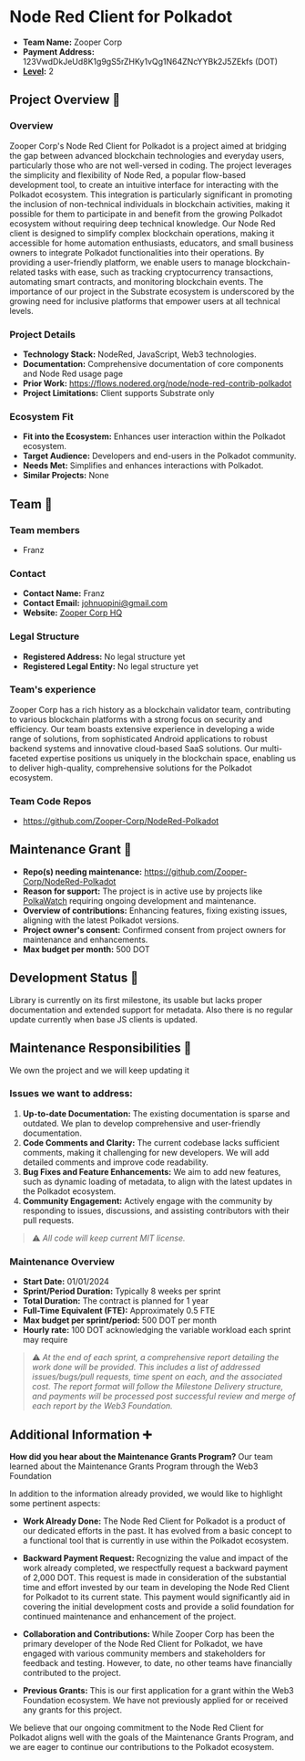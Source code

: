 # Node Red Client for Polkadot

- **Team Name:** Zooper Corp
- **Payment Address:** 123VwdDkJeUd8K1g9gS5rZHKy1vQg1N64ZNcYYBk2J5ZEkfs (DOT)
- **[Level](https://github.com/w3f/Grants-Program/tree/master#level_slider-levels):** 2

## Project Overview :page_facing_up:

### Overview

Zooper Corp's Node Red Client for Polkadot is a project aimed at bridging the gap between advanced blockchain technologies and everyday users, particularly those who are not well-versed in coding. The project leverages the simplicity and flexibility of Node Red, a popular flow-based development tool, to create an intuitive interface for interacting with the Polkadot ecosystem. This integration is particularly significant in promoting the inclusion of non-technical individuals in blockchain activities, making it possible for them to participate in and benefit from the growing Polkadot ecosystem without requiring deep technical knowledge. Our Node Red client is designed to simplify complex blockchain operations, making it accessible for home automation enthusiasts, educators, and small business owners to integrate Polkadot functionalities into their operations. By providing a user-friendly platform, we enable users to manage blockchain-related tasks with ease, such as tracking cryptocurrency transactions, automating smart contracts, and monitoring blockchain events. The importance of our project in the Substrate ecosystem is underscored by the growing need for inclusive platforms that empower users at all technical levels. 

### Project Details

- **Technology Stack:** NodeRed, JavaScript, Web3 technologies.
- **Documentation:** Comprehensive documentation of core components and Node Red usage page
- **Prior Work:** https://flows.nodered.org/node/node-red-contrib-polkadot
- **Project Limitations:** Client supports Substrate only

### Ecosystem Fit

- **Fit into the Ecosystem:** Enhances user interaction within the Polkadot ecosystem.
- **Target Audience:** Developers and end-users in the Polkadot community.
- **Needs Met:** Simplifies and enhances interactions with Polkadot.
- **Similar Projects:** None

## Team :busts_in_silhouette:

### Team members

- Franz

### Contact

- **Contact Name:** Franz
- **Contact Email:** johnuopini@gmail.com
- **Website:** [Zooper Corp HQ](https://corp.zooper.org/)

### Legal Structure

- **Registered Address:** No legal structure yet
- **Registered Legal Entity:** No legal structure yet

### Team's experience

Zooper Corp has a rich history as a blockchain validator team, contributing to various blockchain platforms with a strong focus on security and efficiency. Our team boasts extensive experience in developing a wide range of solutions, from sophisticated Android applications to robust backend systems and innovative cloud-based SaaS solutions. Our multi-faceted expertise positions us uniquely in the blockchain space, enabling us to deliver high-quality, comprehensive solutions for the Polkadot ecosystem.

### Team Code Repos

- https://github.com/Zooper-Corp/NodeRed-Polkadot

## Maintenance Grant :wrench:

- **Repo(s) needing maintenance:** https://github.com/Zooper-Corp/NodeRed-Polkadot
- **Reason for support:** The project is in active use by projects like [PolkaWatch](https://twitter.com/polkawatch/status/1654124259374145537) requiring ongoing development and maintenance.
- **Overview of contributions:** Enhancing features, fixing existing issues, aligning with the latest Polkadot versions.
- **Project owner's consent:** Confirmed consent from project owners for maintenance and enhancements.
- **Max budget per month:** 500 DOT

## Development Status :open_book:

Library is currently on its first milestone, its usable but lacks proper documentation and extended support for metadata. Also there is no regular update currently when base JS clients is updated.

## Maintenance Responsibilities :nut_and_bolt:

We own the project and we will keep updating it

### Issues we want to address:

1. **Up-to-date Documentation:** The existing documentation is sparse and outdated. We plan to develop comprehensive and user-friendly documentation.
2. **Code Comments and Clarity:** The current codebase lacks sufficient comments, making it challenging for new developers. We will add detailed comments and improve code readability.
3. **Bug Fixes and Feature Enhancements:** We aim to add new features, such as dynamic loading of metadata, to align with the latest updates in the Polkadot ecosystem.
4. **Community Engagement:** Actively engage with the community by responding to issues, discussions, and assisting contributors with their pull requests.

> ⚠️ *All code will keep current MIT license.*

### Maintenance Overview

- **Start Date:** 01/01/2024
- **Sprint/Period Duration:** Typically 8 weeks per sprint
- **Total Duration:** The contract is planned for 1 year
- **Full-Time Equivalent (FTE):** Approximately 0.5 FTE
- **Max budget per sprint/period:** 500 DOT per month
- **Hourly rate:** 100 DOT acknowledging the variable workload each sprint may require

> ⚠️ *At the end of each sprint, a comprehensive report detailing the work done will be provided. This includes a list of addressed issues/bugs/pull requests, time spent on each, and the associated cost. The report format will follow the Milestone Delivery structure, and payments will be processed post successful review and merge of each report by the Web3 Foundation.*

## Additional Information :heavy_plus_sign:

**How did you hear about the Maintenance Grants Program?** Our team learned about the Maintenance Grants Program through the Web3 Foundation

In addition to the information already provided, we would like to highlight some pertinent aspects:

- **Work Already Done:** The Node Red Client for Polkadot is a product of our dedicated efforts in the past. It has evolved from a basic concept to a functional tool that is currently in use within the Polkadot ecosystem.

- **Backward Payment Request:** Recognizing the value and impact of the work already completed, we respectfully request a backward payment of 2,000 DOT. This request is made in consideration of the substantial time and effort invested by our team in developing the Node Red Client for Polkadot to its current state. This payment would significantly aid in covering the initial development costs and provide a solid foundation for continued maintenance and enhancement of the project.

- **Collaboration and Contributions:** While Zooper Corp has been the primary developer of the Node Red Client for Polkadot, we have engaged with various community members and stakeholders for feedback and testing. However, to date, no other teams have financially contributed to the project.

- **Previous Grants:** This is our first application for a grant within the Web3 Foundation ecosystem. We have not previously applied for or received any grants for this project.

We believe that our ongoing commitment to the Node Red Client for Polkadot aligns well with the goals of the Maintenance Grants Program, and we are eager to continue our contributions to the Polkadot ecosystem.
